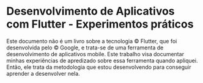 # Desenvolvimento de Aplicativos com Flutter - Experimentos práticos

Este documento não é um livro sobre a tecnologia &copy; Flutter, que foi desenvolvida pelo &copy; Google, e trata-se de uma ferramenta de desenvolvimento de aplicativos mobile. Este trabalho visa documentar minhas experiências de apredizado sobre essa ferramenta quando apliquei. Então, ele trata da metodologia que estou desenvolvendo para conseguir aprender a desenvolver nela.
